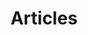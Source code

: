 ---
layout: post-index
permalink: /articles/
title: Articles
tagline: A List of Posts
tags: [blog, graphic design]
image:
  feature: the_wall.jpg
  credit: Eder Elorriaga
  creditlink: http://gexplorer.org
---